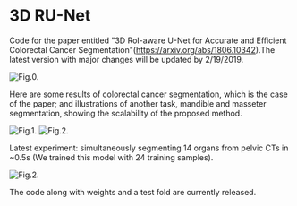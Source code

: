 # 3D RU-Net

Code for the paper entitled "3D RoI-aware U-Net for Accurate and Efficient Colorectal Cancer Segmentation"(https://arxiv.org/abs/1806.10342).The latest version with major changes will be updated by 2/19/2019.

![Fig.0.](https://github.com/huangyjhust/3D-RU-Net/blob/master/Images/R-UNet.png)

Here are some results of colorectal cancer segmentation, which is the case of the paper; and illustrations of another task, mandible and masseter segmentation, showing the scalability of the proposed method.

![Fig.1.](https://github.com/huangyjhust/3D-RU-Net/blob/master/Images/Results1.png)
![Fig.2.](https://github.com/huangyjhust/3D-RU-Net/blob/master/Images/Results2.png)

Latest experiment: simultaneously segmenting 14 organs from pelvic CTs in ~0.5s (We trained this model with 24 training samples).

![Fig.2.](https://github.com/huangyjhust/3D-RU-Net/blob/master/Images/Results3.png)

The code along with weights and a test fold are currently released. 
